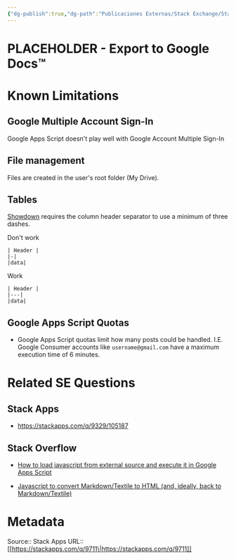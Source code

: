 ```yaml
---
{"dg-publish":true,"dg-path":"Publicaciones Externas/Stack Exchange/Stack Apps/stackapps.com-9711.md","permalink":"/publicaciones-externas/stack-exchange/stack-apps/stackapps-com-9711/","title":"PLACEHOLDER - Export to Google Docs™","hide":true,"noteIcon":"default","created":"2024-04-03T12:20:11.701-06:00","updated":"2024-04-05T16:43:26.614-06:00"}
---
```


# PLACEHOLDER - Export to Google Docs™

Known Limitations
====
Google Multiple Account Sign-In
----- 
Google Apps Script doesn't play well with Google Account Multiple Sign-In 
 
File management
----
Files are created in the user's root folder (My Drive).

Tables
----
[Showdown][1] requires the column header separator to use a minimum of three dashes.

Don't work
```
| Header |
|-|
|data|
```
Work
```
| Header |
|---|
|data|
```
Google Apps Script Quotas
-----
- Google Apps Script quotas limit how many posts could be handled. I.E. Google Consumer accounts like `username@gmail.com` have a maximum execution time of 6 minutes.

Related SE Questions
=====

Stack Apps
-----
- https://stackapps.com/q/9329/105187

Stack Overflow
-----
- [How to load javascript from external source and execute it in Google Apps Script](https://stackoverflow.com/q/15548124/1595451)
- [Javascript to convert Markdown/Textile to HTML (and, ideally, back to Markdown/Textile)](https://stackoverflow.com/q/1319657/1595451)


  [1]: https://github.com/showdownjs/showdown

# Metadata
Source:: Stack Apps
URL:: [[https://stackapps.com/q/9711\|https://stackapps.com/q/9711]]

